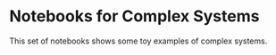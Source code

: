 # Notebooks for Complex Systems

This set of notebooks shows some toy examples of complex systems.

